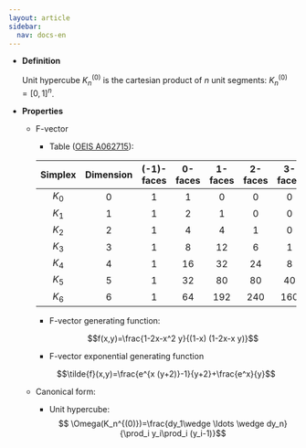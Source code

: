 ```yaml
---
layout: article
sidebar:
  nav: docs-en
---
```


* **Definition**

    Unit hypercube $K_n^{(0)}$ is the cartesian product of $n$ unit segments: $K_n^{(0)}=[0,1]^n$.

* **Properties**

  * F-vector 

      * Table ([OEIS A062715](https://oeis.org/A062715)):

      | Simplex | Dimension | (-1)-faces | 0-faces | 1-faces | 2-faces | 3-faces | 4-faces | 5-faces | 6-faces |
      |:-------:|:---------:|:----------:|:-------:|:-------:|:-------:|:-------:|:-------:|:-------:|:-------:|
      | $K_0$   |     0     |  1         |  1      | 0       |    0    |    0    |   0     |    0    |   0     |
      | $K_1$   |     1     |  1         |  2      | 1       |    0    |    0    |   0     |    0    |   0     |
      | $K_2$   |     2     |  1         |  4      | 4       |    1    |    0    |   0     |    0    |   0     |
      | $K_3$   |     3     |  1         |  8      | 12      |    6    |    1    |   0     |    0    |   0     |
      | $K_4$   |     4     |  1         |  16     | 32      |    24   |    8    |   1     |    0    |   0     |
      | $K_5$   |     5     |  1         |  32     | 80      |    80   |    40   |   10    |    1    |   0     |
      | $K_6$   |     6     |  1         |  64     | 192     |    240  |    160  |   60    |    12   |   1     |

     * F-vector generating function:

       $$f(x,y)=\frac{1-2x-x^2 y}{(1-x) (1-2x-x y)}$$

      * F-vector exponential generating function

       $$\tilde{f}(x,y)=\frac{e^{x (y+2)}-1}{y+2}+\frac{e^x}{y}$$

  * Canonical form:

      * Unit hypercube:
    $$ \Omega(K_n^{(0)})=\frac{dy_1\wedge \ldots \wedge dy_n}{\prod_i y_i\prod_i (y_i-1)}$$
